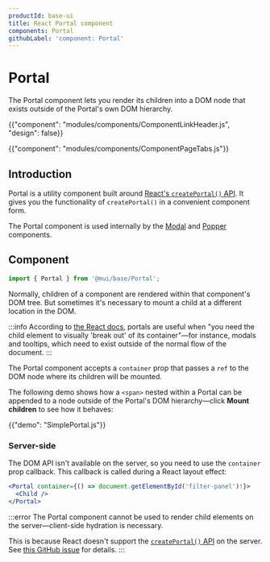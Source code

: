 ```yaml
---
productId: base-ui
title: React Portal component
components: Portal
githubLabel: 'component: Portal'
---
```


# Portal

<p class="description">The Portal component lets you render its children into a DOM node that exists outside of the Portal's own DOM hierarchy.</p>

{{"component": "modules/components/ComponentLinkHeader.js", "design": false}}

{{"component": "modules/components/ComponentPageTabs.js"}}

## Introduction

Portal is a utility component built around [React's `createPortal()` API](https://react.dev/reference/react-dom/createPortal).
It gives you the functionality of `createPortal()` in a convenient component form.

The Portal component is used internally by the [Modal](/base-ui/react-modal/) and [Popper](/base-ui/react-popper/) components.

## Component

```jsx
import { Portal } from '@mui/base/Portal';
```

Normally, children of a component are rendered within that component's DOM tree.
But sometimes it's necessary to mount a child at a different location in the DOM.

:::info
According to [the React docs](https://react.dev/reference/react-dom/createPortal), portals are useful when "you need the child element to visually 'break out' of its container"—for instance, modals and tooltips, which need to exist outside of the normal flow of the document.
:::

The Portal component accepts a `container` prop that passes a `ref` to the DOM node where its children will be mounted.

The following demo shows how a `<span>` nested within a Portal can be appended to a node outside of the Portal's DOM hierarchy—click **Mount children** to see how it behaves:

{{"demo": "SimplePortal.js"}}

### Server-side

The DOM API isn't available on the server, so you need to use the `container` prop callback.
This callback is called during a React layout effect:

```jsx
<Portal container={() => document.getElementById('filter-panel')!}>
  <Child />
</Portal>
```

:::error
The Portal component cannot be used to render child elements on the server—client-side hydration is necessary.

This is because React doesn't support the [`createPortal()` API](https://react.dev/reference/react-dom/createPortal) on the server.
See [this GitHub issue](https://github.com/facebook/react/issues/13097) for details.
:::
